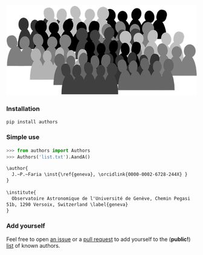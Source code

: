 <div align="center">

![](authors/crowd.png)

</div>

### Installation

```
pip install authors
```


### Simple use

```python
>>> from authors import Authors
>>> Authors('list.txt').AandA()
```
```
\author{
  J.~P.~Faria \inst{\ref{geneva}, \orcidlink{0000-0002-6728-244X} }
}

\institute{
  Observatoire Astronomique de l'Université de Genève, Chemin Pegasi 51b, 1290 Versoix, Switzerland \label{geneva}
}
```

### Add yourself

Feel free to open [an issue](https://github.com/j-faria/authors/issues) or a [pull request](https://github.com/j-faria/authors/pulls) to add yourself to the (**public!**) [list](https://github.com/j-faria/authors/blob/main/authors/data/all_known_authors.yml) of known authors.
